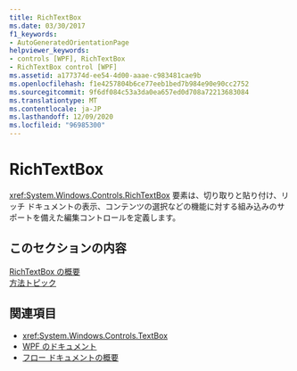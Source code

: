```yaml
---
title: RichTextBox
ms.date: 03/30/2017
f1_keywords:
- AutoGeneratedOrientationPage
helpviewer_keywords:
- controls [WPF], RichTextBox
- RichTextBox control [WPF]
ms.assetid: a177374d-ee54-4d00-aaae-c983481cae9b
ms.openlocfilehash: f1e4257804b6ce77eeb1bed7b984e90e90cc2752
ms.sourcegitcommit: 9f6df084c53a3da0ea657ed0d708a72213683084
ms.translationtype: MT
ms.contentlocale: ja-JP
ms.lasthandoff: 12/09/2020
ms.locfileid: "96985300"
---
```

# <a name="richtextbox"></a>RichTextBox
<xref:System.Windows.Controls.RichTextBox> 要素は、切り取りと貼り付け、リッチ ドキュメントの表示、コンテンツの選択などの機能に対する組み込みのサポートを備えた編集コントロールを定義します。  
  
## <a name="in-this-section"></a>このセクションの内容  
 [RichTextBox の概要](richtextbox-overview.md)  
 [方法トピック](richtextbox-how-to-topics.md)  
  
## <a name="see-also"></a>関連項目

- <xref:System.Windows.Controls.TextBox>
- [WPF のドキュメント](../advanced/documents-in-wpf.md)
- [フロー ドキュメントの概要](../advanced/flow-document-overview.md)
